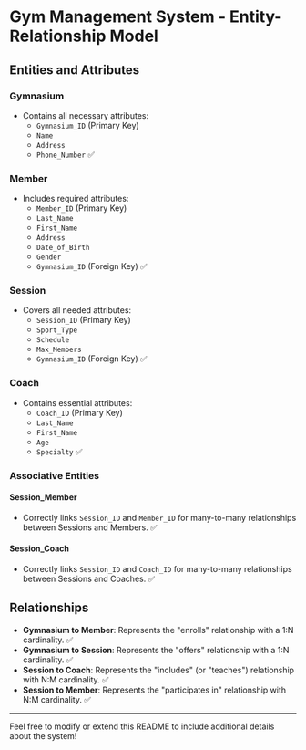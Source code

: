 # Gym Management System - Entity-Relationship Model

## Entities and Attributes

### Gymnasium
- Contains all necessary attributes:
  - `Gymnasium_ID` (Primary Key)
  - `Name`
  - `Address`
  - `Phone_Number` ✅

### Member
- Includes required attributes:
  - `Member_ID` (Primary Key)
  - `Last_Name`
  - `First_Name`
  - `Address`
  - `Date_of_Birth`
  - `Gender`
  - `Gymnasium_ID` (Foreign Key) ✅

### Session
- Covers all needed attributes:
  - `Session_ID` (Primary Key)
  - `Sport_Type`
  - `Schedule`
  - `Max_Members`
  - `Gymnasium_ID` (Foreign Key) ✅

### Coach
- Contains essential attributes:
  - `Coach_ID` (Primary Key)
  - `Last_Name`
  - `First_Name`
  - `Age`
  - `Specialty` ✅

### Associative Entities
#### Session_Member
- Correctly links `Session_ID` and `Member_ID` for many-to-many relationships between Sessions and Members. ✅

#### Session_Coach
- Correctly links `Session_ID` and `Coach_ID` for many-to-many relationships between Sessions and Coaches. ✅

## Relationships
- **Gymnasium to Member**: Represents the "enrolls" relationship with a 1:N cardinality. ✅
- **Gymnasium to Session**: Represents the "offers" relationship with a 1:N cardinality. ✅
- **Session to Coach**: Represents the "includes" (or "teaches") relationship with N:M cardinality. ✅
- **Session to Member**: Represents the "participates in" relationship with N:M cardinality. ✅

---

Feel free to modify or extend this README to include additional details about the system!
